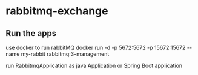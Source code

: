 # rabbitmq-exchange

## Run the apps
use docker to run rabbitMQ
docker run -d -p 5672:5672 -p 15672:15672 --name my-rabbit rabbitmq:3-management

run RabbitmqApplication as java Application or Spring Boot application



